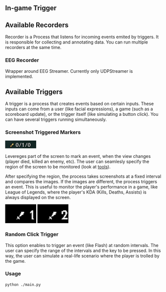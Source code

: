 ## In-game Trigger

## Available Recorders

Recorder is a Process that listens for incoming events emited by triggers. It is responsible for collecting and annotating data. You can run multiple recorders at the same time.

### EEG Recorder
Wrapper around EEG Streamer. Currently only UDPStreamer is implemented.

## Available Triggers

A trigger is a process that creates events based on certain inputs. These inputs can come from a user (like facial expressions), a game (such as a scoreboard update), or the trigger itself (like simulating a button click). You can have several triggers running simultaneously.

### Screenshot Triggered Markers
<img src="../imgs/kills-deaths-assits.png" alt="KDA" width="100" >

Levereges part of the screen to mark an event, when the view changes (player died, killed an enemy, etc). The user can seamlesly specify the region of the screen to be monitored (look at [tools](./tools/README.md)). 

After specifying the region, the process takes screenshots at a fixed interval and compares the images. If the images are different, the process triggers an event. This is useful to monitor the player's performance in a game, like League of Legends, where the player's KDA (Kills, Deaths, Assists) is always displayed on the screen.

<p>
    <img src="../imgs/before-killing.png" alt="KDA" width="100" >
    <img src="../imgs/after-killing.png" alt="KDA" width="100" >
</p>


### Random Click Trigger
This option enables to trigger an event (like Flash) at random intervals. The user can specify the range of the intervals and the key to be pressed. In this way, the user can simulate a real-life scenario where the player is trolled by the game.


### Usage

```shell
python ./main.py
```
